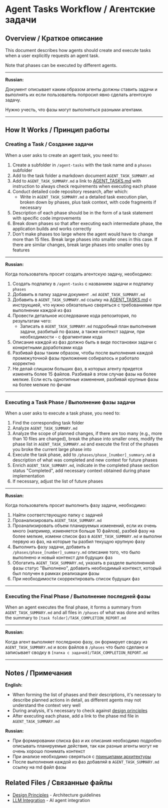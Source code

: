 # Agent Tasks Workflow / Агентские задачи

## Overview / Краткое описание

This document describes how agents should create and execute tasks when a user explicitly requests an agent task.

Note that phases can be executed by different agents.

---

**Russian:**

Документ описывает каким образом агенты должны ставить задачи и выполнять их если пользователь попросил явно сделать агентскую задачу.

Нужно учесть, что фазы могут выполняться разными агентами.

---

## How It Works / Принцип работы

### Creating a Task / Создание задачи

When a user asks to create an agent task, you need to:

1. Create a subfolder in `/agent-tasks` with the task name and a `phases` subfolder
2. Add to the task folder a markdown document `AGENT_TASK_SUMMARY.md`
3. Add to `AGENT_TASK_SUMMARY.md` a link to [AGENT_TASKS.md](../../../spec/AGENT_TASKS.md) with instruction to always check requirements when executing each phase
4. Conduct detailed code repository research, after which:
   - Write in `AGENT_TASK_SUMMARY.md` a detailed task execution plan, broken down by phases, plus task context, with code fragments if necessary
5. Description of each phase should be in the form of a task statement with specific code improvements
6. Break down phases so that after executing each intermediate phase, the application builds and works correctly
7. Don't make phases too large where the agent would have to change more than 15 files. Break large phases into smaller ones in this case. If there are similar changes, break large phases into smaller ones by features

---

**Russian:**

Когда пользователь просит создать агентскую задачу, необходимо:

1. Создать подпапку в `/agent-tasks` с названием задачи и подпапку `phases`
2. Добавить в папку задачи документ `.md` `AGENT_TASK_SUMMARY.md`
3. Добавить в `AGENT_TASK_SUMMARY.md` ссылку на [AGENT_TASKS.md](../../../spec/AGENT_TASKS.md) с инструкцией, что нужно обязательно сверяться с требованиями при выполнении каждой из фаз
4. Провести детальное исследование кода репозитория, по результатам чего:
   - Записать в `AGENT_TASK_SUMMARY.md` подробный план выполнения задачи, разбитый по фазам, а также контекст задачи, при необходимости - с фрагментами кода
5. Описание каждой из фаз должно быть в виде постановки задачи с конкретными доработками кода
6. Разбивай фазы таким образом, чтобы после выполнения каждой промежуточной фазы приложение собиралось и работало корректно
7. Не делай слишком больших фаз, в которых агенту придется изменять более 15 файлов. Разбивай в этом случае фазы на более мелкие. Если есть однотипные изменения, разбивай крупные фазы на более мелкие по фичам

---

### Executing a Task Phase / Выполнение фазы задачи

When a user asks to execute a task phase, you need to:

1. Find the corresponding task folder
2. Analyze `AGENT_TASK_SUMMARY.md`
3. Analyze the scope of planned changes, if there are too many (e.g., more than 10 files are changed), break the phase into smaller ones, modify the phase list in `AGENT_TASK_SUMMARY.md` and execute the first of the phases you broke the current large phase into
4. Execute the task phase, add to `/phases/phase_[number]_summary.md` a description of what was completed and new context for future phases
5. Enrich `AGENT_TASK_SUMMARY.md`, indicate in the completed phase section status "Completed", add necessary context obtained during phase implementation
6. If necessary, adjust the list of future phases

---

**Russian:**

Когда пользователь просит выполнить фазу задачи, необходимо:

1. Найти соответствующую папку с задачей
2. Проанализировать `AGENT_TASK_SUMMARY.md`
3. Проанализировать объем планируемых изменений, если их очень много (например, изменяется больше 10 файлов), разбей фазу на более мелкие, измени список фаз в `AGENT_TASK_SUMMARY.md` и выполни первую из фаз, на которые ты разбил текущую крупную фазу
4. Выполнить фазу задачи, добавить в `/phases/phase_[number]_summary.md` описание того, что было выполнено и новый контекст для будущих фаз
5. Обогатить `AGENT_TASK_SUMMARY.md`, указать в разделе выполненной фазы статус "Выполнено", добавить необходимый контекст, который был получен в рамках реализации фазы
6. При необходимости скорректировать список будущих фаз

---

### Executing the Final Phase / Выполнение последней фазы

When an agent executes the final phase, it forms a summary from `AGENT_TASK_SUMMARY.md` and all files in `/phases` of what was done and writes the summary to `[task folder]/TASK_COMPLETION_REPORT.md`

---

**Russian:**

Когда агент выполняет последнюю фазу, он формирует сводку из `AGENT_TASK_SUMMARY.md` и всех файлов в `/phases` что было сделано и записывает сводку в `[папка с задачей]/TASK_COMPLETION_REPORT.md`

---

## Notes / Примечания

**English:**
- When forming the list of phases and their descriptions, it's necessary to describe planned actions in detail, as different agents may not understand the context very well
- During analysis, it's necessary to check against [design principles](../../architecture/design-principles.md)
- After executing each phase, add a link to the phase md file in `AGENT_TASK_SUMMARY.md`

**Russian:**
- При формировании списка фаз и их описания необходимо подробно описывать планируемые действия, так как разные агенты могут не очень хорошо понимать контекст
- При анализе необходимо сверяться с [принципами архитектуры](../../architecture/design-principles.md)
- После выполнения каждой из фаз добавляй в `AGENT_TASK_SUMMARY.md` ссылку на md файл фазы

## Related Files / Связанные файлы

- [Design Principles](../../architecture/design-principles.md) - Architecture guidelines
- [LLM Integration](../../features/ai-integration/llm-integration.md) - AI agent integration